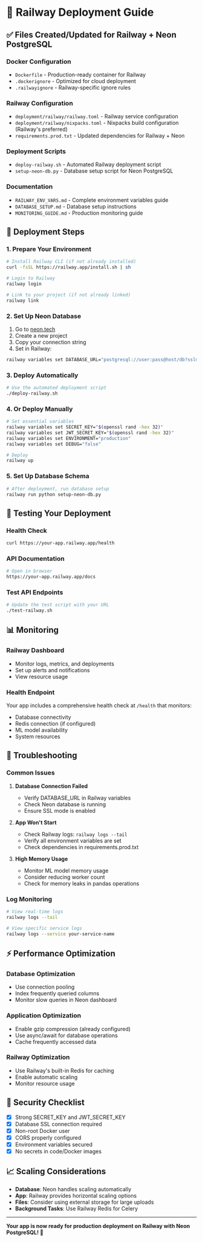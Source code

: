 # 🚀 Railway Deployment Guide

## ✅ Files Created/Updated for Railway + Neon PostgreSQL

### Docker Configuration
- `Dockerfile` - Production-ready container for Railway
- `.dockerignore` - Optimized for cloud deployment
- `.railwayignore` - Railway-specific ignore rules

### Railway Configuration  
- `deployment/railway/railway.toml` - Railway service configuration
- `deployment/railway/nixpacks.toml` - Nixpacks build configuration (Railway's preferred)
- `requirements.prod.txt` - Updated dependencies for Railway + Neon

### Deployment Scripts
- `deploy-railway.sh` - Automated Railway deployment script
- `setup-neon-db.py` - Database setup script for Neon PostgreSQL

### Documentation
- `RAILWAY_ENV_VARS.md` - Complete environment variables guide
- `DATABASE_SETUP.md` - Database setup instructions
- `MONITORING_GUIDE.md` - Production monitoring guide

## 🚀 Deployment Steps

### 1. Prepare Your Environment
```bash
# Install Railway CLI (if not already installed)
curl -fsSL https://railway.app/install.sh | sh

# Login to Railway
railway login

# Link to your project (if not already linked)
railway link
```

### 2. Set Up Neon Database
1. Go to [neon.tech](https://neon.tech)
2. Create a new project
3. Copy your connection string
4. Set in Railway:
```bash
railway variables set DATABASE_URL="postgresql://user:pass@host/db?sslmode=require"
```

### 3. Deploy Automatically
```bash
# Use the automated deployment script
./deploy-railway.sh
```

### 4. Or Deploy Manually
```bash
# Set essential variables
railway variables set SECRET_KEY="$(openssl rand -hex 32)"
railway variables set JWT_SECRET_KEY="$(openssl rand -hex 32)"
railway variables set ENVIRONMENT="production"
railway variables set DEBUG="false"

# Deploy
railway up
```

### 5. Set Up Database Schema
```bash
# After deployment, run database setup
railway run python setup-neon-db.py
```

## 🧪 Testing Your Deployment

### Health Check
```bash
curl https://your-app.railway.app/health
```

### API Documentation
```bash
# Open in browser
https://your-app.railway.app/docs
```

### Test API Endpoints
```bash
# Update the test script with your URL
./test-railway.sh
```

## 📊 Monitoring

### Railway Dashboard
- Monitor logs, metrics, and deployments
- Set up alerts and notifications
- View resource usage

### Health Endpoint
Your app includes a comprehensive health check at `/health` that monitors:
- Database connectivity
- Redis connection (if configured)  
- ML model availability
- System resources

## 🔧 Troubleshooting

### Common Issues
1. **Database Connection Failed**
   - Verify DATABASE_URL in Railway variables
   - Check Neon database is running
   - Ensure SSL mode is enabled

2. **App Won't Start**
   - Check Railway logs: `railway logs --tail`
   - Verify all environment variables are set
   - Check dependencies in requirements.prod.txt

3. **High Memory Usage**
   - Monitor ML model memory usage
   - Consider reducing worker count
   - Check for memory leaks in pandas operations

### Log Monitoring
```bash
# View real-time logs
railway logs --tail

# View specific service logs
railway logs --service your-service-name
```

## ⚡ Performance Optimization

### Database Optimization
- Use connection pooling
- Index frequently queried columns
- Monitor slow queries in Neon dashboard

### Application Optimization
- Enable gzip compression (already configured)
- Use async/await for database operations
- Cache frequently accessed data

### Railway Optimization
- Use Railway's built-in Redis for caching
- Enable automatic scaling
- Monitor resource usage

## 🔐 Security Checklist
- [x] Strong SECRET_KEY and JWT_SECRET_KEY
- [x] Database SSL connection required
- [x] Non-root Docker user
- [x] CORS properly configured
- [x] Environment variables secured
- [x] No secrets in code/Docker images

## 📈 Scaling Considerations
- **Database**: Neon handles scaling automatically
- **App**: Railway provides horizontal scaling options  
- **Files**: Consider using external storage for large uploads
- **Background Tasks**: Use Railway Redis for Celery

---

**Your app is now ready for production deployment on Railway with Neon PostgreSQL! 🎉**
